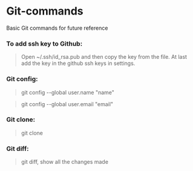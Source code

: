 # Git-commands
Basic Git commands for future reference


### To add ssh key to Github:

>Open ~/.ssh/id_rsa.pub and then copy the key from the file. At last add the key in the github ssh keys in settings.


### Git config:

>git config --global user.name "name"

>git config --global user.email "email"

### Git clone:

>git clone <url-of-repository>

### Git diff:

>git diff, show all the changes made